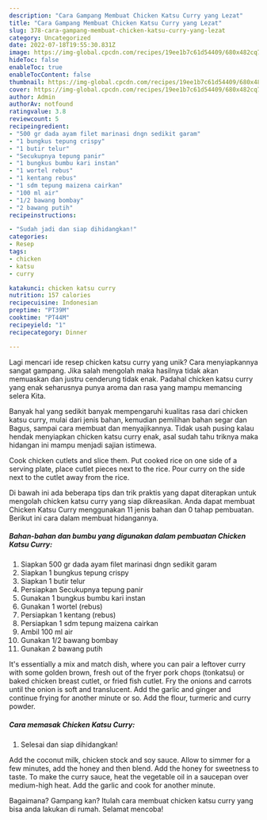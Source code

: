 ```yaml
---
description: "Cara Gampang Membuat Chicken Katsu Curry yang Lezat"
title: "Cara Gampang Membuat Chicken Katsu Curry yang Lezat"
slug: 378-cara-gampang-membuat-chicken-katsu-curry-yang-lezat
category: Uncategorized
date: 2022-07-18T19:55:30.831Z
image: https://img-global.cpcdn.com/recipes/19ee1b7c61d54409/680x482cq70/chicken-katsu-curry-foto-resep-utama.jpg
hideToc: false
enableToc: true
enableTocContent: false
thumbnail: https://img-global.cpcdn.com/recipes/19ee1b7c61d54409/680x482cq70/chicken-katsu-curry-foto-resep-utama.jpg
cover: https://img-global.cpcdn.com/recipes/19ee1b7c61d54409/680x482cq70/chicken-katsu-curry-foto-resep-utama.jpg
author: Admin
authorAv: notfound
ratingvalue: 3.8
reviewcount: 5
recipeingredient:
- "500 gr dada ayam filet marinasi dngn sedikit garam"
- "1 bungkus tepung crispy"
- "1 butir telur"
- "Secukupnya tepung panir"
- "1 bungkus bumbu kari instan"
- "1 wortel rebus"
- "1 kentang rebus"
- "1 sdm tepung maizena cairkan"
- "100 ml air"
- "1/2 bawang bombay"
- "2 bawang putih"
recipeinstructions:

- "Sudah jadi dan siap dihidangkan!"
categories:
- Resep
tags:
- chicken
- katsu
- curry

katakunci: chicken katsu curry 
nutrition: 157 calories
recipecuisine: Indonesian
preptime: "PT39M"
cooktime: "PT44M"
recipeyield: "1"
recipecategory: Dinner

---
```





Lagi mencari ide resep chicken katsu curry yang unik? Cara menyiapkannya sangat gampang. Jika salah mengolah maka hasilnya tidak akan memuaskan dan justru cenderung tidak enak. Padahal chicken katsu curry yang enak seharusnya punya aroma dan rasa yang mampu memancing selera Kita.





Banyak hal yang sedikit banyak mempengaruhi kualitas rasa dari chicken katsu curry, mulai dari jenis bahan, kemudian pemilihan bahan segar dan Bagus, sampai cara membuat dan menyajikannya. Tidak usah pusing kalau hendak menyiapkan chicken katsu curry enak,      asal sudah tahu triknya maka hidangan ini mampu menjadi sajian istimewa.














Cook chicken cutlets and slice them. Put cooked rice on one side of a serving plate, place cutlet pieces next to the rice. Pour curry on the side next to the cutlet away from the rice.






Di bawah ini ada beberapa tips dan trik praktis yang dapat diterapkan untuk mengolah chicken katsu curry yang siap dikreasikan. Anda dapat membuat Chicken Katsu Curry menggunakan 11 jenis bahan dan 0 tahap pembuatan. Berikut ini cara dalam membuat hidangannya.

<!--inarticleads1-->

##### Bahan-bahan dan bumbu yang digunakan dalam pembuatan Chicken Katsu Curry:

1. Siapkan 500 gr dada ayam filet marinasi dngn sedikit garam
1. Siapkan 1 bungkus tepung crispy
1. Siapkan 1 butir telur
1. Persiapkan Secukupnya tepung panir
1. Gunakan 1 bungkus bumbu kari instan
1. Gunakan 1 wortel (rebus)
1. Persiapkan 1 kentang (rebus)
1. Persiapkan 1 sdm tepung maizena cairkan
1. Ambil 100 ml air
1. Gunakan 1/2 bawang bombay
1. Gunakan 2 bawang putih


It&#39;s essentially a mix and match dish, where you can pair a leftover curry with some golden brown, fresh out of the fryer pork chops (tonkatsu) or baked chicken breast cutlet, or fried fish cutlet. Fry the onions and carrots until the onion is soft and translucent. Add the garlic and ginger and continue frying for another minute or so. Add the flour, turmeric and curry powder. 

<!--inarticleads2-->

##### Cara memasak Chicken Katsu Curry:


1. Selesai dan siap dihidangkan!

Add the coconut milk, chicken stock and soy sauce. Allow to simmer for a few minutes, add the honey and then blend. Add the honey for sweetness to taste. To make the curry sauce, heat the vegetable oil in a saucepan over medium-high heat. Add the garlic and cook for another minute. 

Bagaimana? Gampang kan? Itulah cara membuat chicken katsu curry yang bisa anda lakukan di rumah. Selamat mencoba!
